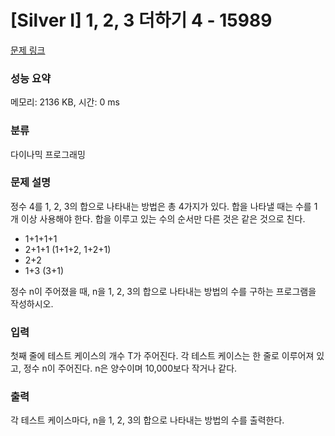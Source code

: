# [Silver I] 1, 2, 3 더하기 4 - 15989 

[문제 링크](https://www.acmicpc.net/problem/15989) 

### 성능 요약

메모리: 2136 KB, 시간: 0 ms

### 분류

다이나믹 프로그래밍

### 문제 설명

<p>정수 4를 1, 2, 3의 합으로 나타내는 방법은 총 4가지가 있다. 합을 나타낼 때는 수를 1개 이상 사용해야 한다. 합을 이루고 있는 수의 순서만 다른 것은 같은 것으로 친다.</p>

<ul>
	<li>1+1+1+1</li>
	<li>2+1+1 (1+1+2, 1+2+1)</li>
	<li>2+2</li>
	<li>1+3 (3+1)</li>
</ul>

<p>정수 n이 주어졌을 때, n을 1, 2, 3의 합으로 나타내는 방법의 수를 구하는 프로그램을 작성하시오.</p>

### 입력 

 <p>첫째 줄에 테스트 케이스의 개수 T가 주어진다. 각 테스트 케이스는 한 줄로 이루어져 있고, 정수 n이 주어진다. n은 양수이며 10,000보다 작거나 같다.</p>

### 출력 

 <p>각 테스트 케이스마다, n을 1, 2, 3의 합으로 나타내는 방법의 수를 출력한다.</p>

